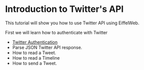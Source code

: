# Introduction to Twitter's API

This tutorial will show you how to use Twitter API using EiffelWeb.

First we will learn how to authenticate with Twitter
* [Twitter Authentication](./auth/Readme.md)
* Parse JSON Twitter API response.
* How to read a Tweet.
* How to read a Timeline
* How to send a Tweet.